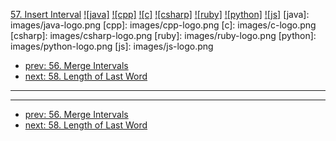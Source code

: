 [57. Insert Interval](https://leetcode.com/problems/insert-interval/)
[![java]](https://github.com/leetcode-study-group/leetcode-java-solutions/blob/master/057-insert-interval.md)
[![cpp]](https://github.com/leetcode-study-group/leetcode-cpp-solutions/blob/master/057-insert-interval.md)
[![c]](https://github.com/leetcode-study-group/leetcode-c-solutions/blob/master/057-insert-interval.md)
[![csharp]](https://github.com/leetcode-study-group/leetcode-csharp-solutions/blob/master/057-insert-interval.md)
[![ruby]](https://github.com/leetcode-study-group/leetcode-ruby-solutions/blob/master/057-insert-interval.md)
[![python]](https://github.com/leetcode-study-group/leetcode-python-solutions/blob/master/057-insert-interval.md)
[![js]](https://github.com/leetcode-study-group/leetcode-js-solutions/blob/master/057-insert-interval.md)
[java]: images/java-logo.png
[cpp]: images/cpp-logo.png
[c]: images/c-logo.png
[csharp]: images/csharp-logo.png
[ruby]: images/ruby-logo.png
[python]: images/python-logo.png
[js]: images/js-logo.png

- [prev: 56. Merge Intervals](056-merge-intervals.md)
- [next: 58. Length of Last Word](058-length-of-last-word.md)

---


---

- [prev: 56. Merge Intervals](056-merge-intervals.md)
- [next: 58. Length of Last Word](058-length-of-last-word.md)
